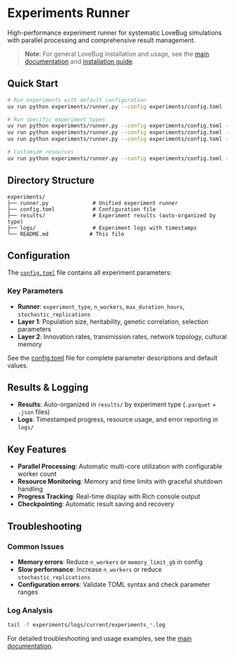 # Experiments Runner

High-performance experiment runner for systematic LoveBug simulations with parallel processing and comprehensive result management.

> **Note**: For general LoveBug installation and usage, see the [main documentation](../README.md) and [installation guide](../docs/installation.md).

## Quick Start

```bash
# Run experiments with default configuration
uv run python experiments/runner.py --config experiments/config.toml

# Run specific experiment types
uv run python experiments/runner.py --config experiments/config.toml --type layer1     # Lande-Kirkpatrick only
uv run python experiments/runner.py --config experiments/config.toml --type layer2     # Cultural transmission only
uv run python experiments/runner.py --config experiments/config.toml --type combined   # Multi-layer (default)

# Customize resources
uv run python experiments/runner.py --config experiments/config.toml --workers 16 --hours 6 --replications 5
```

## Directory Structure

```
experiments/
├── runner.py              # Unified experiment runner
├── config.toml            # Configuration file
├── results/               # Experiment results (auto-organized by type)
├── logs/                  # Experiment logs with timestamps
└── README.md             # This file
```

## Configuration

The [`config.toml`](config.toml) file contains all experiment parameters:

### Key Parameters
- **Runner**: `experiment_type`, `n_workers`, `max_duration_hours`, `stochastic_replications`
- **Layer 1**: Population size, heritability, genetic correlation, selection parameters
- **Layer 2**: Innovation rates, transmission rates, network topology, cultural memory

See the [config.toml](config.toml) file for complete parameter descriptions and default values.

## Results & Logging

- **Results**: Auto-organized in `results/` by experiment type (`.parquet` + `.json` files)
- **Logs**: Timestamped progress, resource usage, and error reporting in `logs/`

## Key Features

- **Parallel Processing**: Automatic multi-core utilization with configurable worker count
- **Resource Monitoring**: Memory and time limits with graceful shutdown handling
- **Progress Tracking**: Real-time display with Rich console output
- **Checkpointing**: Automatic result saving and recovery

## Troubleshooting

### Common Issues
- **Memory errors**: Reduce `n_workers` or `memory_limit_gb` in config
- **Slow performance**: Increase `n_workers` or reduce `stochastic_replications`
- **Configuration errors**: Validate TOML syntax and check parameter ranges

### Log Analysis
```bash
tail -f experiments/logs/current/experiments_*.log
```

For detailed troubleshooting and usage examples, see the [main documentation](../docs/index.md).
